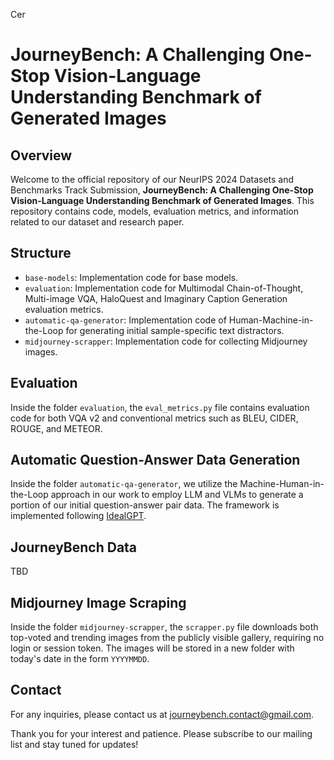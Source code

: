 Cer

# JourneyBench: A Challenging One-Stop Vision-Language Understanding Benchmark of Generated Images

## Overview

Welcome to the official repository of our NeurIPS 2024 Datasets and Benchmarks Track Submission, **JourneyBench: A Challenging One-Stop Vision-Language Understanding Benchmark of Generated Images**. This repository contains code, models, evaluation metrics, and information related to our dataset and research paper.

## Structure

- `base-models`: Implementation code for base models.
- `evaluation`: Implementation code for Multimodal Chain-of-Thought, Multi-image VQA, HaloQuest and Imaginary Caption Generation evaluation metrics.
- `automatic-qa-generator`: Implementation code of Human-Machine-in-the-Loop for generating initial sample-specific text distractors.
- `midjourney-scrapper`: Implementation code for collecting Midjourney images.

## Evaluation

Inside the folder `evaluation`, the `eval_metrics.py` file contains evaluation code for both VQA v2 and conventional metrics such as BLEU, CIDER, ROUGE, and METEOR.

## Automatic Question-Answer Data Generation

Inside the folder `automatic-qa-generator`, we utilize the Machine-Human-in-the-Loop approach in our work to employ LLM and VLMs to generate a portion of our initial question-answer pair data. The framework is implemented following [IdealGPT](https://github.com/Hxyou/IdealGPT).

## JourneyBench Data

TBD
<!-- We are actively working on open-sourcing the JourneyBench dataset. While this process is not yet complete, we aim to have it ready in time for the conference.  -->

## Midjourney Image Scraping

Inside the folder `midjourney-scrapper`, the `scrapper.py` file downloads both top-voted and trending images from the publicly visible gallery, requiring no login or session token. The images will be stored in a new folder with today's date in the form `YYYYMMDD`.

## Contact

For any inquiries, please contact us at journeybench.contact@gmail.com.

Thank you for your interest and patience. Please subscribe to our mailing list and stay tuned for updates!

